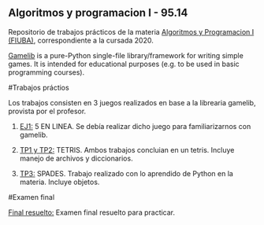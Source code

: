## Algoritmos y programacion I - 95.14
Repositorio de trabajos prácticos de la materia [Algoritmos y Programacion I (FIUBA)](https://algoritmos1rw.ddns.net/), correspondiente a la cursada 2020.

[Gamelib](https://github.com/dessaya/python-gamelib) is a pure-Python single-file library/framework for writing simple games. It is intended for educational purposes (e.g. to be used in basic programming courses).

#Trabajos práctios

Los trabajos consisten en 3 juegos realizados en base a la librearia gamelib, provista por el profesor.

1. [EJ1:](https://github.com/aguirre-ivan/algo1-tps/tree/main/5%20IN%20LINE) 5 EN LINEA. Se debía realizar dicho juego para familiarizarnos con gamelib.

2. [TP1 y TP2:](https://github.com/aguirre-ivan/algo1-tps/tree/main/TETRIS) TETRIS. Ambos trabajos concluian en un tetris. Incluye manejo de archivos y diccionarios.

3. [TP3:](https://github.com/aguirre-ivan/algo1-tps/tree/main/SPADES) SPADES. Trabajo realizado con lo aprendido de Python en la materia. Incluye objetos.

#Examen final

[Final resuelto:](https://github.com/aguirre-ivan/algo1-tps/tree/main/FINAL) Examen final resuelto para practicar.
